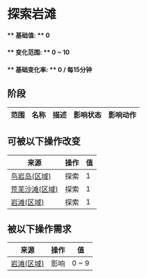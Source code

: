 # 探索岩滩  
#### ** 基础值: ** 0   
#### ** 变化范围: ** 0 ~ 10  
#### ** 基础变化率: ** 0 / 每15分钟  
## 阶段  
范围  |  名称  |  描述  |  影响状态  |  影响动作  
----  |  ----  |  ----  |  ----  |  ----  
## 可被以下操作改变  
来源  |  操作  |  值  
----  |  ----  |  ----  
[鸟岩岛(区域)](BirdRock.md)  |  探索  |  1  
[荒芜沙滩(区域)](DesolateBeach.md)  |  探索  |  1  
[岩滩(区域)](Rocks.md)  |  探索  |  1  
## 被以下操作需求  
来源  |  操作  |  值  
----  |  ----  |  ----  
[岩滩(区域)](Rocks.md)  |  影响  |  0 ~ 9  
